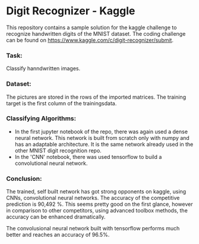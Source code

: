 # Digit Recognizer - Kaggle
This repository contains a sample solution for the kaggle challenge to recognize handwritten digits of the MNIST dataset. The coding challenge can be found on 
https://www.kaggle.com/c/digit-recognizer/submit.
### Task:
Classify hanndwritten images.
### Dataset:
The pictures are stored in the rows of the imported matrices. The training target is the first column of the trainingsdata. 
### Classifying Algorithms:
- In the first jupyter notebook of the repo, there was again used a dense neural network. This network is built from scratch only with numpy and has an adaptable architecture. 
It is the same network already used in the other MNIST digit recognition repo.
- In the 'CNN' notebook, there was used tensorflow to build a convolutional neural network. 
### Conclusion:
The trained, self built network has got strong opponents on kaggle, using CNNs, convolutional neural networks. The accuracy of the competitive prediction is 90,492 %. 
This seems pretty good on the first glance, however in comparison to other competitors, using advanced toolbox methods, the accuracy can be enhanced dramatically.

The convolusional neural network built with tensorflow performs much better and reaches an accuracy of 96.5%. 
